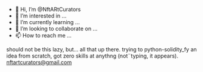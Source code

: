 - 👋 Hi, I’m @NftARtCurators
- 👀 I’m interested in ...
- 🌱 I’m currently learning ...
- 💞️ I’m looking to collaborate on ...
- 📫 How to reach me ...

<!---
NftARtCurators/NftARtCurators is a ✨ special ✨ repository because its `README.md` (this file) appears on your GitHub profile.
You can click the Preview link to take a look at your changes.
--->
should not be this lazy, but... all that up there. trying to python-solidity_fy an idea from scratch, got zero skills at anythng (not¨typing, it appears).
 nftartcurators@gmail.com 
